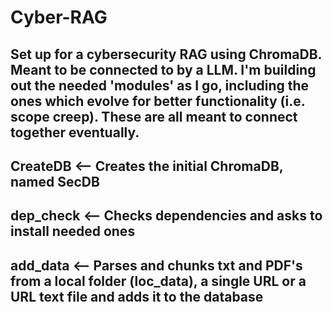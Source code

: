 # Cyber-RAG
Set up for a cybersecurity RAG using ChromaDB. Meant to be connected to by a LLM. I'm building out the needed 'modules' as I go, including the ones which evolve for better functionality (i.e. scope creep). These are all meant to connect together eventually.
---
CreateDB <-- Creates the initial ChromaDB, named SecDB
---
dep_check <-- Checks dependencies and asks to install needed ones
---
add_data <-- Parses and chunks txt and PDF's from a local folder (loc_data), a single URL or a URL text file and adds it to the database
---
